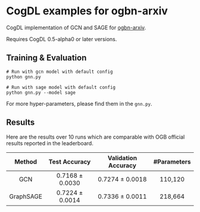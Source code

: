 # CogDL examples for ogbn-arxiv

CogDL implementation of GCN and SAGE for [ogbn-arxiv](https://ogb.stanford.edu/docs/nodeprop/#ogbn-arxiv). 

Requires CogDL 0.5-alpha0 or later versions.


## Training & Evaluation

```
# Run with gcn model with default config
python gnn.py

# Run with sage model with default config
python gnn.py --model sage
```
For more hyper-parameters, please find them in the `gnn.py`.

## Results

Here are the results over 10 runs which are comparable with OGB official results reported in the leaderboard.

|             Method              |  Test Accuracy  | Validation Accuracy | #Parameters |
|:-------------------------------:|:---------------:|:-------------------:|:-----------:|
|               GCN               | 0.7168 ± 0.0030 |   0.7274 ± 0.0018   |   110,120   |
|            GraphSAGE            | 0.7224 ± 0.0014 |   0.7336 ± 0.0011   |   218,664   |
